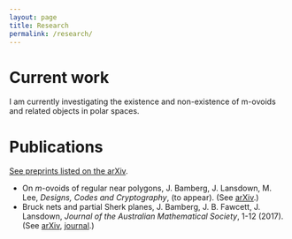 ```yaml
---
layout: page
title: Research
permalink: /research/
---
```


# Current work

I am currently investigating the existence and non-existence of m-ovoids and related objects in polar spaces.

# Publications
[See preprints listed on the arXiv](https://arxiv.org/a/0000-0002-8087-1329.html).

- On *m*-ovoids of regular near polygons, J. Bamberg, J. Lansdown, M. Lee, *Designs, Codes and Cryptography*, (to appear). (See [arXiv](https://arxiv.org/pdf/1612.07187).)
- Bruck nets and partial Sherk planes, J. Bamberg, J. B. Fawcett, J. Lansdown, *Journal of the Australian Mathematical Society*, 1-12 (2017). (See [arXiv](https://arxiv.org/pdf/1601.07231), [journal](http://dx.doi.org/10.1017/S144678871700009X).)
